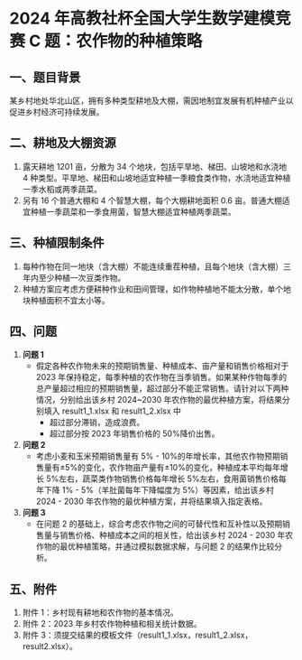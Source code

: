 # 2024 年高教社杯全国大学生数学建模竞赛 C 题：农作物的种植策略

## 一、题目背景

某乡村地处华北山区，拥有多种类型耕地及大棚，需因地制宜发展有机种植产业以促进乡村经济可持续发展。

## 二、耕地及大棚资源

1. 露天耕地 1201 亩，分散为 34 个地块，包括平旱地、梯田、山坡地和水浇地 4 种类型。平旱地、梯田和山坡地适宜种植一季粮食类作物，水浇地适宜种植一季水稻或两季蔬菜。
2. 另有 16 个普通大棚和 4 个智慧大棚，每个大棚耕地面积 0.6 亩。普通大棚适宜种植一季蔬菜和一季食用菌，智慧大棚适宜种植两季蔬菜。

## 三、种植限制条件

1. 每种作物在同一地块（含大棚）不能连续重茬种植，且每个地块（含大棚）三年内至少种植一次豆类作物。
2. 种植方案应考虑方便耕种作业和田间管理，如作物种植地不能太分散，单个地块种植面积不宜太小等。

## 四、问题

1. **问题 1**
    - 假定各种农作物未来的预期销售量、种植成本、亩产量和销售价格相对于 2023 年保持稳定，每季种植的农作物在当季销售。如果某种作物每季的总产量超过相应的预期销售量，超过部分不能正常销售。请针对以下两种情况，分别给出该乡村 2024~2030 年农作物的最优种植方案，将结果分别填入 result1_1.xlsx 和 result1_2.xlsx 中
        - 超过部分滞销，造成浪费。
        - 超过部分按 2023 年销售价格的 50%降价出售。
2. **问题 2**
    - 考虑小麦和玉米预期销售量有 5% - 10%的年增长率，其他农作物预期销售量有±5%的变化，农作物亩产量有±10%的变化，种植成本平均每年增长 5%左右，蔬菜类作物销售价格每年增长 5%左右，食用菌销售价格每年下降 1% - 5%（羊肚菌每年下降幅度为 5%）等因素，给出该乡村 2024 - 2030 年农作物的最优种植方案，并将结果填入指定表格。
3. **问题 3**
    - 在问题 2 的基础上，综合考虑农作物之间的可替代性和互补性以及预期销售量与销售价格、种植成本之间的相关性，给出该乡村 2024 - 2030 年农作物的最优种植策略，并通过模拟数据求解，与问题 2 的结果作比较分析。

## 五、附件

1. 附件 1：乡村现有耕地和农作物的基本情况。
2. 附件 2：2023 年乡村农作物种植和相关统计数据。
3. 附件 3：须提交结果的模板文件（result1_1.xlsx，result1_2.xlsx，result2.xlsx）。